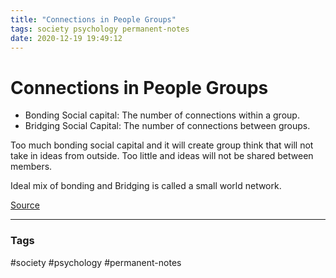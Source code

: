 ```yaml
---
title: "Connections in People Groups"
tags: society psychology permanent-notes
date: 2020-12-19 19:49:12
---
```


# Connections in People Groups

- Bonding Social capital: The number of connections within a group.
- Bridging Social Capital: The number of connections between groups.

Too much bonding social capital and it will create group think that will not take in ideas from outside. Too little and ideas will not be shared between members.

Ideal mix of bonding and Bridging is called a small world network.

[Source](https://ncase.me/crowds/)

---
### Tags
#society #psychology #permanent-notes
